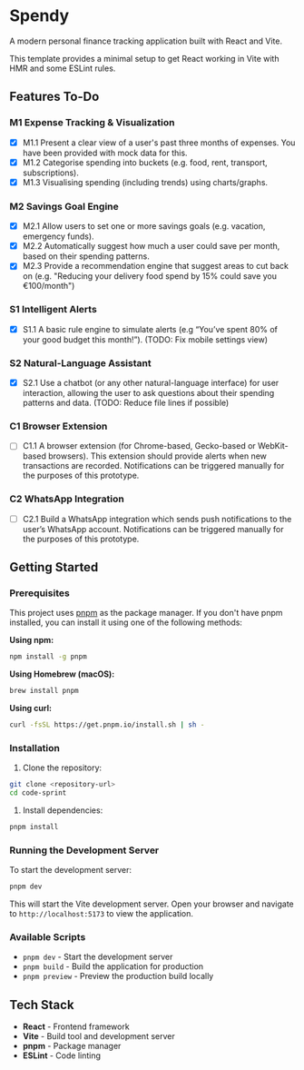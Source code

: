 # Spendy

A modern personal finance tracking application built with React and Vite.

This template provides a minimal setup to get React working in Vite with HMR and some ESLint rules.

## Features To-Do

### M1 Expense Tracking & Visualization

- [x] M1.1 Present a clear view of a user's past three months of expenses. You have been provided with mock data for this.
- [x] M1.2 Categorise spending into buckets (e.g. food, rent, transport, subscriptions).
- [x] M1.3 Visualising spending (including trends) using charts/graphs.

### M2 Savings Goal Engine

- [x] M2.1 Allow users to set one or more savings goals (e.g. vacation, emergency funds).
- [x] M2.2 Automatically suggest how much a user could save per month, based on their spending patterns.
- [x] M2.3 Provide a recommendation engine that suggest areas to cut back on (e.g. "Reducing your delivery food spend by 15% could save you €100/month")

### S1 Intelligent Alerts

- [x] S1.1 A basic rule engine to simulate alerts (e.g “You’ve spent 80% of your good budget this month!”). (TODO: Fix mobile settings view)

### S2 Natural-Language Assistant

- [x] S2.1 Use a chatbot (or any other natural-language interface) for user interaction, allowing the user to ask questions about their spending patterns and data. (TODO: Reduce file lines if possible)

### C1 Browser Extension

- [ ] C1.1 A browser extension (for Chrome-based, Gecko-based or WebKit-based browsers). This extension should provide alerts when new transactions are recorded. Notifications can be triggered manually for the purposes of this prototype.

### C2 WhatsApp Integration

- [ ] C2.1 Build a WhatsApp integration which sends push notifications to the user’s WhatsApp account. Notifications can be triggered manually for the purposes of this prototype.


## Getting Started

### Prerequisites

This project uses [pnpm](https://pnpm.io/) as the package manager. If you don't have pnpm installed, you can install it using one of the following methods:

**Using npm:**

```bash
npm install -g pnpm
```

**Using Homebrew (macOS):**

```bash
brew install pnpm
```

**Using curl:**

```bash
curl -fsSL https://get.pnpm.io/install.sh | sh -
```

### Installation

1. Clone the repository:

```bash
git clone <repository-url>
cd code-sprint
```

1. Install dependencies:

```bash
pnpm install
```

### Running the Development Server

To start the development server:

```bash
pnpm dev
```

This will start the Vite development server. Open your browser and navigate to `http://localhost:5173` to view the application.

### Available Scripts

- `pnpm dev` - Start the development server
- `pnpm build` - Build the application for production
- `pnpm preview` - Preview the production build locally

## Tech Stack

- **React** - Frontend framework
- **Vite** - Build tool and development server
- **pnpm** - Package manager
- **ESLint** - Code linting
